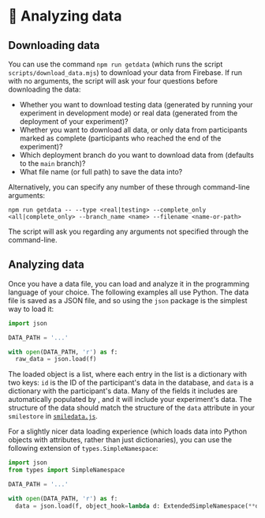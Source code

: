 # :monocle_face: Analyzing data

## Downloading data
You can use the command `npm run getdata` (which runs the script `scripts/download_data.mjs`) to download your data from Firebase. 
If run with no arguments, the script will ask your four questions before downloading the data:

* Whether you want to download testing data (generated by running your experiment in development mode) or real data (generated from the deployment of your experiment)?
* Whether you want to download all data, or only data from participants marked as complete (participants who reached the end of the experiment)?
* Which deployment branch do you want to download data from (defaults to the `main` branch)?
* What file name (or full path) to save the data into?

Alternatively, you can specify any number of these through command-line arguments:

`npm run getdata -- --type <real|testing> --complete_only <all|complete_only> --branch_name <name> --filename <name-or-path>`

The script will ask you regarding any arguments not specified through the command-line.

## Analyzing data
Once you have a data file, you can load and analyze it in the programming language of your choice. 
The following examples all use Python.
The data file is saved as a JSON file, and so using the `json` package is the simplest way to load it:
```python
import json

DATA_PATH = '...'

with open(DATA_PATH, 'r') as f:
  raw_data = json.load(f)
```
The loaded object is a list, where each entry in the list is a dictionary with two keys: `id` is the ID of the participant's data in the database, and `data` is a dictionary with the participant's data.
Many of the fields it includes are automatically populated by <SmileText/>, and it will include your experiment's data. 
The structure of the data should match the structure of the `data` attribute in your `smilestore` in [`smiledata.js`](https://github.com/NYUCCL/smile/blob/data-download-script-improvements/src/stores/smiledata.js).

For a slightly nicer data loading experience (which loads data into Python objects with attributes, rather than just dictionaries), you can use the following extension of `types.SimpleNamespace`:
```python
import json
from types import SimpleNamespace

DATA_PATH = '...'

with open(DATA_PATH, 'r') as f:
  data = json.load(f, object_hook=lambda d: ExtendedSimpleNamespace(**d))
```


